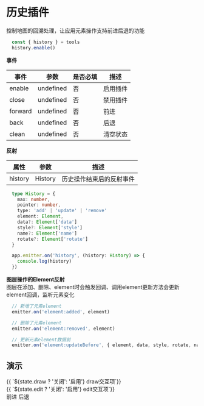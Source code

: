# 历史插件
控制地图的回溯处理，让应用元素操作支持前进后退的功能
```ts
  const { history } = tools
  history.enable()
```

**事件**

| 事件      |   参数    |  是否必填   |     描述    |
| ---- | ---- | ---- | ---- |
| enable |  undefined  |  否  |  启用插件 |
| close |  undefined  |  否  |  禁用插件 |
| forward |  undefined  |  否  |  前进 |
| back |  undefined  |  否  |  后退 |
| clean |  undefined  |  否  |  清空状态 |

**反射**

| 属性    |   参数    |    描述    |
| ---- | ---- | ---- |
| history | History   |  历史操作结束后的反射事件  |

```ts
  type History = {
    max: number,
    pointer: number,
    type: 'add' | 'update' | 'remove'
    element: Element,
    data?: Element['data']
    style?: Element['style']
    name?: Element['name']
    rotate?: Element['rotate']
  }

  app.emitter.on('history', (history: History) => {
    console.log(history)
  })
```


**图层操作的Element反射**  
图层在添加、删除、element时会触发回调、调用element更新方法会更新element回调，监听元素变化
```ts
  // 新增了元素element
  emitter.on('element:added', element)

  // 删除了元素element
  emitter.on('element:removed', element)

  // 更新元素element数据前
  emitter.on('element:updateBefore', { element, data, style, rotate, name })

```

## 演示


<div class="w-[500px] h-[700px]">
  <div class="flex w-full flex-col">
    <div class="flex mb-2 items-center">
      <el-select :modelValue="state.drawType" @change="changeDrawType">
        <el-option value="ap" label="ap"></el-option>
      </el-select>
      <el-button class="ml-2 " @click="switcher('draw', !state.draw)" type="primary">{{ `${state.draw ? '关闭': '启用'} draw交互项`}}</el-button>
    </div>
    <div class="flex mb-2">
      <el-button class="mr-2"  @click="switcher('edit', !state.edit)" type="primary">{{ `${state.edit ? '关闭': '启用'} edit交互项`}}</el-button>
    </div>
    <div class="flex mb-2">
      <el-button class="mr-2"  @click="historyHandle('forward')" type="primary">前进</el-button>
      <el-button class="mr-2"  @click="historyHandle('back')" type="primary">后退</el-button>
    </div>
  </div>
  <div class="w-[500px] h-[500px] border" ref="mapRef"></div>
</div>

<script setup>
  import { ref, onMounted, reactive } from 'vue'
  import { createApp } from 'web-map-service'

  let app 

  const state = reactive({
    draw: false,
    drawType: 'ap',
    edit: false,
  })

  const mapRef = ref()

  let [draw, edit, history] = []

  function changeDrawType(type) {
    state.drawType = type
    draw.use(type)
  }

  function switcher(type, status) {
    if (status) {
      enable(type)
      return
    }
    close(type)
  }

  function historyHandle(type) {
    if (type === 'forward') {
      history.forward()
    } else if (type === 'back') {
      history.back()
    }
  }


  function enable(type) {
    switch(type) {
      case 'draw': 
        draw.enable()
        break
      case 'edit': 
        edit.enable()
        break
    }
    state[type] = true
  }

  function close(type) {
    switch(type) {
      case 'draw': 
        draw.close()
        break
      case 'edit': 
        edit.close()
        break
    }
    state[type] = false
  }


  onMounted(()=>{
    app = createApp({
      el: mapRef.value
    })
    console.log(app.tools)
    draw = app.tools.draw
    edit = app.tools.edit
    history = app.tools.history
    history.enable()
    changeDrawType(state.drawType)
  })

</script>